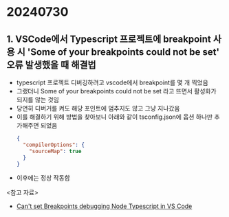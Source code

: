 # 20240730

## 1. VSCode에서 Typescript 프로젝트에 breakpoint 사용 시 'Some of your breakpoints could not be set' 오류 발생했을 때 해결법

- typescript 프로젝트 디버깅하려고 vscode에서 breakpoint를 몇 개 찍었음
- 그랬더니 Some of your breakpoints could not be set 라고 뜨면서 활성화가 되지를 않는 것임
- 당연히 디버거를 켜도 해당 포인트에 멈추지도 않고 그냥 지나갔음
- 이를 해결하기 위해 방법을 찾아보니 아래와 같이 tsconfig.json에 옵션 하나만 추가해주면 되었음
  ```json
  {
    "compilerOptions": {
      "sourceMap": true
    }
  }
  ```
- 이후에는 정상 작동함

<참고 자료>

- [Can't set Breakpoints debugging Node Typescript in VS Code](https://stackoverflow.com/questions/50203955/cant-set-breakpoints-debugging-node-typescript-in-vs-code)
